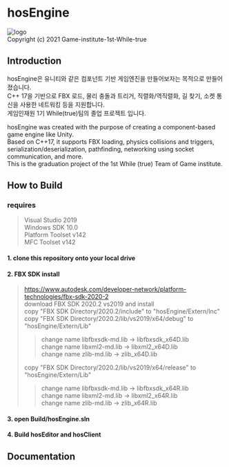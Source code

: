 # hosEngine
![logo](https://user-images.githubusercontent.com/45713360/124558885-08cb9900-de76-11eb-92ae-b538626f056e.png)  
Copyright (c) 2021 Game-institute-1st-While-true  

## Introduction
hosEngine은 유니티와 같은 컴포넌트 기반 게임엔진을 만들어보자는 목적으로 만들어졌습니다.  
C++ 17을 기반으로 FBX 로드, 물리 충돌과 트리거, 직렬화/역직렬화, 길 찾기, 소켓 통신을 사용한 네트워킹 등을 지원합니다.  
게임인재원 1기 While(true)팀의 졸업 프로젝트 입니다.

hosEngine was created with the purpose of creating a component-based game engine like Unity.  
Based on C++17, it supports FBX loading, physics collisions and triggers, serialization/deserialization, pathfinding, networking using socket communication, and more.  
This is the graduation project of the 1st While (true) Team of Game institute.

## How to Build
### requires
>Visual Studio 2019  
>Windows SDK 10.0  
>Platform Toolset v142  
>MFC Toolset v142 

#### 1. clone this repository onto your local drive

#### 2. FBX SDK install
> https://www.autodesk.com/developer-network/platform-technologies/fbx-sdk-2020-2  
> download FBX SDK 2020.2 vs2019 and install  
> copy "FBX SDK Directory/2020.2/include" to "hosEngine/Extern/Inc"  
> copy "FBX SDK Directory/2020.2/lib/vs2019/x64/debug" to "hosEngine/Extern/Lib"  
> > change name libfbxsdk-md.lib -> libfbxsdk_x64D.lib  
> > change name libxml2-md.lib -> libxml2_x64D.lib  
> > change name zlib-md.lib -> zlib_x64D.lib  
>
> copy "FBX SDK Directory/2020.2/lib/vs2019/x64/release" to "hosEngine/Extern/Lib"  
> > change name libfbxsdk-md.lib -> libfbxsdk_x64R.lib  
> > change name libxml2-md.lib -> libxml2_x64R.lib  
> > change name zlib-md.lib -> zlib_x64R.lib  

#### 3. open Build/hosEngine.sln

#### 4. Build hosEditor and hosClient

## Documentation

